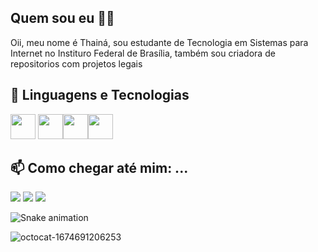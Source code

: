 ## Quem sou eu 👩‍💻

Oii, meu nome é Thainá, sou estudante de Tecnologia em Sistemas para Internet no Instituro Federal de Brasília, também sou criadora de repositorios com projetos legais

## 👯 Linguagens e Tecnologias

<img src="https://cdn.jsdelivr.net/gh/devicons/devicon/icons/figma/figma-original.svg" width="40" height="40" /> <img src="https://cdn.jsdelivr.net/gh/devicons/devicon/icons/c/c-original.svg" width="40" height="40" /><img src="https://cdn.jsdelivr.net/gh/devicons/devicon/icons/css3/css3-original.svg" width="40" height="40" /><img src="https://cdn.jsdelivr.net/gh/devicons/devicon/icons/html5/html5-original.svg" width="40" height="40" />

## 📫 Como chegar até mim: ...

<div>
<a href="https://instagram.com/thainanunes_f" target="_blank"><img src="https://img.shields.io/badge/-Instagram-%23E4405F?style=for-the-badge&logo=instagram&logoColor=white" target="_blank"></a>
<a href = "mailto:thainacassiano19@gmail.com"><img src="https://img.shields.io/badge/Gmail-D14836?style=for-the-badge&logo=gmail&logoColor=white" target="_blank"></a>
<a href="https://www.linkedin.com/in/thain%C3%A1-cassiano/" target="_blank"><img src="https://img.shields.io/badge/-LinkedIn-%230077B5?style=for-the-badge&logo=linkedin&logoColor=white" target="_blank"></a> 
</div>

   ![Snake animation](https://github.com/thainanunesf/thainanunesf/blob/output/github-contribution-grid-snake.svg)

  ![octocat-1674691206253](https://user-images.githubusercontent.com/114294626/214721654-ada33732-c925-44ed-96fd-e9a6ec16f3cb.png)

          
